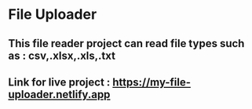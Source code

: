 # File Uploader

## This file reader project can read file types such as : csv,.xlsx,.xls,.txt

## Link for live project : https://my-file-uploader.netlify.app
